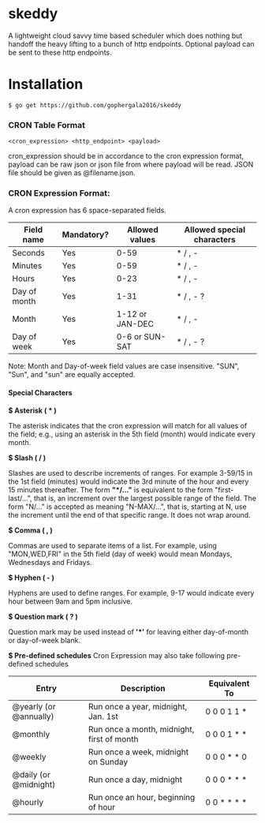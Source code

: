 # skeddy

A lightweight cloud savvy time based scheduler which does nothing but handoff the heavy lifting to a bunch of http endpoints. Optional payload can be sent to these http endpoints.

# Installation

```
$ go get https://github.com/gophergala2016/skeddy
```
### CRON Table Format

```
<cron_expression> <http_endpoint> <payload>
```

cron_expression should be in accordance to the cron expression format, payload can be raw json or json file from where payload will be read. JSON file should be given as @filename.json.


### CRON Expression Format:

A cron expression has 6 space-separated fields.

Field name   | Mandatory? | Allowed values  | Allowed special characters
----------   | ---------- | --------------  | --------------------------
Seconds      | Yes        | 0-59            | * / , -
Minutes      | Yes        | 0-59            | * / , -
Hours        | Yes        | 0-23            | * / , -
Day of month | Yes        | 1-31            | * / , - ?
Month        | Yes        | 1-12 or JAN-DEC | * / , -
Day of week  | Yes        | 0-6 or SUN-SAT  | * / , - ?
Note: Month and Day-of-week field values are case insensitive. "SUN", "Sun", and "sun" are equally accepted.

#### Special Characters
**$ Asterisk ( * )**

The asterisk indicates that the cron expression will match for all values of the field; e.g., using an asterisk in the 5th field (month) would indicate every month.

**$ Slash ( / )**

Slashes are used to describe increments of ranges. For example 3-59/15 in the 1st field (minutes) would indicate the 3rd minute of the hour and every 15 minutes thereafter. The form **"*\/..."** is equivalent to the form "first-last/...", that is, an increment over the largest possible range of the field. The form "N/..." is accepted as meaning "N-MAX/...", that is, starting at N, use the increment until the end of that specific range. It does not wrap around.

**$ Comma ( , )**

Commas are used to separate items of a list. For example, using "MON,WED,FRI" in the 5th field (day of week) would mean Mondays, Wednesdays and Fridays.

**$ Hyphen ( - )**

Hyphens are used to define ranges. For example, 9-17 would indicate every hour between 9am and 5pm inclusive.

**$ Question mark ( ? )**

Question mark may be used instead of **'*'** for leaving either day-of-month or day-of-week blank.

**$ Pre-defined schedules**
Cron Expression may also take following pre-defined schedules

Entry                  | Description                                | Equivalent To
-----                  | -----------                                | -------------
@yearly (or @annually) | Run once a year, midnight, Jan. 1st        | 0 0 0 1 1 *
@monthly               | Run once a month, midnight, first of month | 0 0 0 1 * *
@weekly                | Run once a week, midnight on Sunday        | 0 0 0 * * 0
@daily (or @midnight)  | Run once a day, midnight                   | 0 0 0 * * *
@hourly                | Run once an hour, beginning of hour        | 0 0 * * * *
